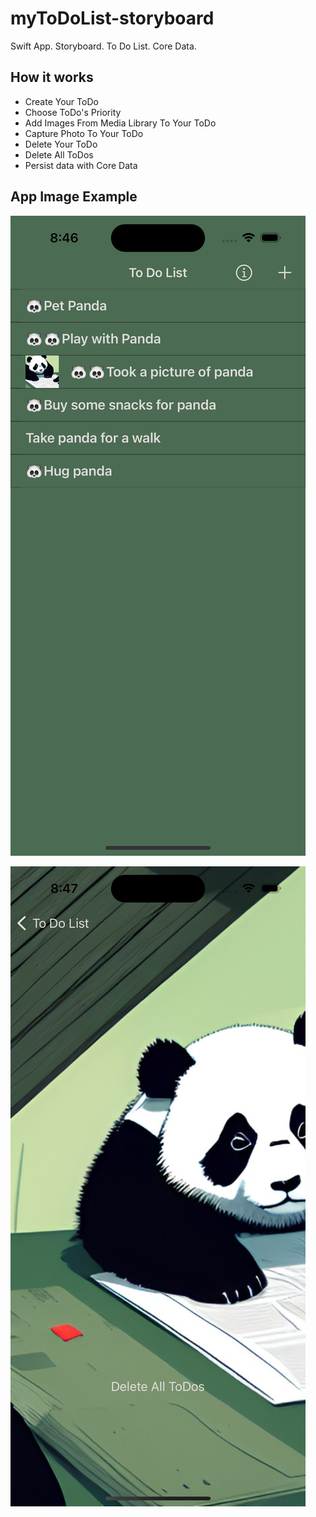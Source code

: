 # myToDoList-storyboard


Swift App. Storyboard. To Do List. Core Data.

## How it works
* Create Your ToDo
* Choose ToDo's Priority
* Add Images From Media Library To Your ToDo
* Capture Photo To Your ToDo
* Delete Your ToDo
* Delete All ToDos
* Persist data with Core Data

## App Image Example
![App Image Example](https://github.com/MyAwesomeGit/myToDoList-storyboard/blob/main/Images/AppImageExample1.png)

![App Image Example](https://github.com/MyAwesomeGit/myToDoList-storyboard/blob/main/Images/AppImageExample2.png)
